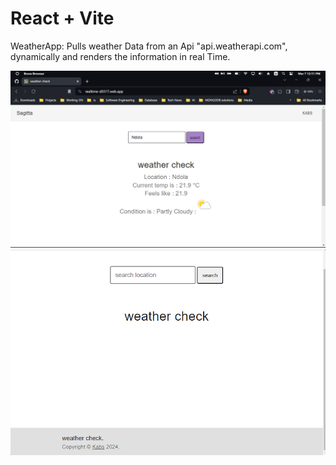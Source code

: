 # React + Vite

WeatherApp:
Pulls weather Data from an Api "api.weatherapi.com", dynamically and renders the information in real Time.

<img src="public/details.png">

<img src="public/page.png">
